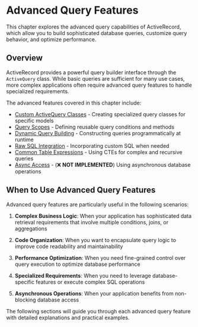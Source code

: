 # Advanced Query Features

This chapter explores the advanced query capabilities of ActiveRecord, which allow you to build sophisticated database queries, customize query behavior, and optimize performance.

## Overview

ActiveRecord provides a powerful query builder interface through the `ActiveQuery` class. While basic queries are sufficient for many use cases, more complex applications often require advanced query features to handle specialized requirements.

The advanced features covered in this chapter include:

- [Custom ActiveQuery Classes](custom_activequery_classes.md) - Creating specialized query classes for specific models
- [Query Scopes](query_scopes.md) - Defining reusable query conditions and methods
- [Dynamic Query Building](dynamic_query_building.md) - Constructing queries programmatically at runtime
- [Raw SQL Integration](raw_sql_integration.md) - Incorporating custom SQL when needed
- [Common Table Expressions](common_table_expressions.md) - Using CTEs for complex and recursive queries
- [Async Access](async_access.md) - (❌ **NOT IMPLEMENTED**) Using asynchronous database operations

## When to Use Advanced Query Features

Advanced query features are particularly useful in the following scenarios:

1. **Complex Business Logic**: When your application has sophisticated data retrieval requirements that involve multiple conditions, joins, or aggregations

2. **Code Organization**: When you want to encapsulate query logic to improve code readability and maintainability

3. **Performance Optimization**: When you need fine-grained control over query execution to optimize database performance

4. **Specialized Requirements**: When you need to leverage database-specific features or execute complex SQL operations

5. **Asynchronous Operations**: When your application benefits from non-blocking database access

The following sections will guide you through each advanced query feature with detailed explanations and practical examples.